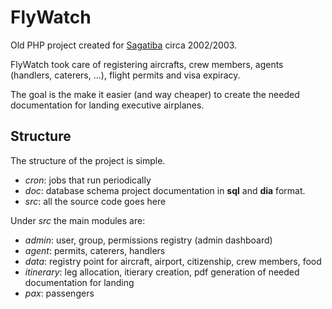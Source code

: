 FlyWatch
=====

Old PHP project created for [Sagatiba](http://www.sagatiba.com.br) circa 2002/2003.

FlyWatch took care of registering aircrafts, crew members, agents (handlers, caterers, ...),
flight permits and visa expiracy.

The goal is the make it easier (and way cheaper) to create the needed documentation for landing
executive airplanes.

Structure
-----

The structure of the project is simple.

* *cron*: jobs that run periodically
* *doc*: database schema project documentation in **sql** and **dia** format.
* *src*: all the source code goes here

Under *src* the main modules are:

* *admin*: user, group, permissions registry (admin dashboard)
* *agent*: permits, caterers, handlers
* *data*: registry point for aircraft, airport, citizenship, crew members, food
* *itinerary*: leg allocation, itierary creation, pdf generation of needed documentation for landing
* *pax*: passengers
